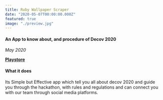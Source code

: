```yaml
---
title: Ruby Wallpaper Scraper
date: "2020-05-07T00:00:00.000Z"
featured: true
image: "./preview.jpg"
---
```


#### An App to know about, and procedure of Decov 2020

_May 2020_

[**Playstore**](https://play.google.com/store/apps/details?id=codetigers.decov)


#### What it does
Its Simple but Effective app which tell you all about decov 2020 and guide you through the hackathon,
with rules and regulations 
and can connect you with our team through social media platforms.

